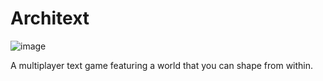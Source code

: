 # Architext
![image](https://user-images.githubusercontent.com/15345234/120008659-76fd8000-bfdb-11eb-95cd-d170aea3dec8.png)

A multiplayer text game featuring a world that you can shape from within.
